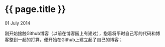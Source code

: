{{ page.title }}
================

<p class="meta">01 July 2014</p>

刚开始接触Github博客（以前在博客园上有建过），抱着将平时自己写的代码和博客整到一起的打算，便开始在Github上建立起了自己的博客；
